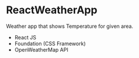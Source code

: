 # ReactWeatherApp
Weather app that shows Temperature for given area.
- React JS
- Foundation (CSS Framework)
- OpenWeatherMap API
